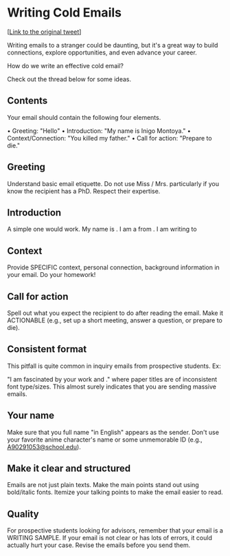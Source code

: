 # Writing Cold Emails

[[Link to the original tweet](https://twitter.com/jbhuang0604/status/1420611695848869892)]

Writing emails to a stranger could be daunting, but it's a great way to build connections, explore opportunities, and even advance your career.

How do we write an effective cold email? 

Check out the thread below for some ideas.

## Contents

Your email should contain the following four elements. 

• Greeting: "Hello"
• Introduction: "My name is Inigo Montoya."
• Context/Connection: "You killed my father."
• Call for action: "Prepare to die."

## Greeting

Understand basic email etiquette. Do not use Miss / Mrs. particularly if you know the recipient has a PhD. Respect their expertise. 

## Introduction

A simple one would work. My name is <NAME>. I am a <POSITION> from <AFFILIATION>. I am writing to <WHAT DO YOU WANT>

## Context
  
Provide SPECIFIC context, personal connection, background information in your email. Do your homework!

## Call for action
  
Spell out what you expect the recipient to do after reading the email. Make it ACTIONABLE (e.g., set up a short meeting, answer a question, or prepare to die).

  
## Consistent format
  
This pitfall is quite common in inquiry emails from prospective students. Ex:

"I am fascinated by your work <paper A> and <paper B>." where paper titles are of inconsistent font type/sizes. This almost surely indicates that you are sending massive emails.

## Your name
  
Make sure that you full name "in English" appears as the sender. Don't use your favorite anime character's name or some unmemorable ID (e.g., A90291053@school.edu).

## Make it clear and structured
  
Emails are not just plain texts. Make the main points stand out using bold/italic fonts. Itemize your talking points to make the email easier to read.

## Quality
  
For prospective students looking for advisors, remember that your email is a WRITING SAMPLE. If your email is not clear or has lots of errors, it could actually hurt your case. Revise the emails before you send them.

